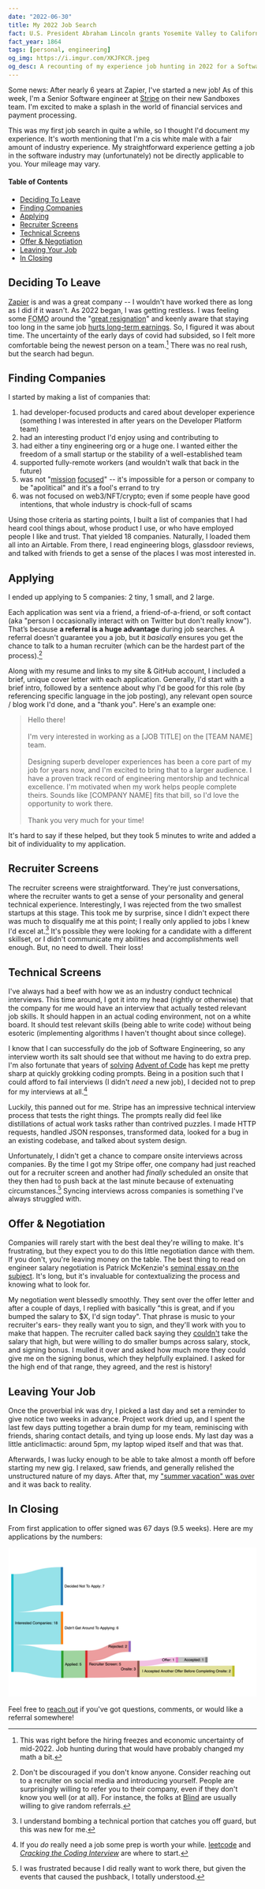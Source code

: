 ```yaml
---
date: "2022-06-30"
title: My 2022 Job Search
fact: U.S. President Abraham Lincoln grants Yosemite Valley to California for "public use, resort and recreation".
fact_year: 1864
tags: [personal, engineering]
og_img: https://i.imgur.com/XKJFKCR.jpeg
og_desc: A recounting of my experience job hunting in 2022 for a Software Engineering position.
---
```


Some news: After nearly 6 years at Zapier, I've started a new job! As of this week, I'm a Senior Software engineer at [Stripe](https://stripe.com/) on their new Sandboxes team. I'm excited to make a splash in the world of financial services and payment processing.

This was my first job search in quite a while, so I thought I'd document my experience. It's worth mentioning that I'm a cis white male with a fair amount of industry experience. My straightforward experience getting a job in the software industry may (unfortunately) not be directly applicable to you. Your mileage may vary.

#### Table of Contents

<!-- START doctoc generated TOC please keep comment here to allow auto update -->
<!-- DON'T EDIT THIS SECTION, INSTEAD RE-RUN doctoc TO UPDATE -->

- [Deciding To Leave](#deciding-to-leave)
- [Finding Companies](#finding-companies)
- [Applying](#applying)
- [Recruiter Screens](#recruiter-screens)
- [Technical Screens](#technical-screens)
- [Offer & Negotiation](#offer--negotiation)
- [Leaving Your Job](#leaving-your-job)
- [In Closing](#in-closing)

<!-- END doctoc generated TOC please keep comment here to allow auto update -->

## Deciding To Leave

[Zapier](https://zapier.com/) is and was a great company -- I wouldn't have worked there as long as I did if it wasn't. As 2022 began, I was getting restless. I was feeling some <abbr title="Fear of Missing Out">FOMO</abbr> around the "[great resignation](https://en.wikipedia.org/wiki/Great_Resignation)" and keenly aware that staying too long in the same job [hurts long-term earnings](https://www.forbes.com/sites/cameronkeng/2014/06/22/employees-that-stay-in-companies-longer-than-2-years-get-paid-50-less). So, I figured it was about time. The uncertainty of the early days of covid had subsided, so I felt more comfortable being the newest person on a team.[^1] There was no real rush, but the search had begun.

## Finding Companies

I started by making a list of companies that:

1. had developer-focused products and cared about developer experience (something I was interested in after years on the Developer Platform team)
2. had an interesting product I'd enjoy using and contributing to
3. had either a tiny engineering org or a huge one. I wanted either the freedom of a small startup or the stability of a well-established team
4. supported fully-remote workers (and wouldn't walk that back in the future)
5. was not "[mission](https://world.hey.com/jason/changes-at-basecamp-7f32afc5) [focused](https://blog.coinbase.com/coinbase-is-a-mission-focused-company-af882df8804)" -- it's impossible for a person or company to be "apolitical" and it's a fool's errand to try
6. was not focused on web3/NFT/crypto; even if some people have good intentions, that whole industry is chock-full of scams

Using those criteria as starting points, I built a list of companies that I had heard cool things about, whose product I use, or who have employed people I like and trust. That yielded 18 companies. Naturally, I loaded them all into an Airtable. From there, I read engineering blogs, glassdoor reviews, and talked with friends to get a sense of the places I was most interested in.

## Applying

I ended up applying to 5 companies: 2 tiny, 1 small, and 2 large.

Each application was sent via a friend, a friend-of-a-friend, or soft contact (aka "person I occasionally interact with on Twitter but don't really know"). That’s because **a referral is a huge advantage** during job searches. A referral doesn't guarantee you a job, but it _basically_ ensures you get the chance to talk to a human recruiter (which can be the hardest part of the process).[^2]

Along with my resume and links to my site & GitHub account, I included a brief, unique cover letter with each application. Generally, I'd start with a brief intro, followed by a sentence about why I'd be good for this role (by referencing specific language in the job posting), any relevant open source / blog work I'd done, and a "thank you". Here's an example one:

> Hello there!<br/><br/>I'm very interested in working as a [JOB TITLE] on the [TEAM NAME] team.<br/><br/>Designing superb developer experiences has been a core part of my job for years now, and I'm excited to bring that to a larger audience. I have a proven track record of engineering mentorship and technical excellence. I'm motivated when my work helps people complete theirs. Sounds like [COMPANY NAME] fits that bill, so I'd love the opportunity to work there.<br/><br/>Thank you very much for your time!

It's hard to say if these helped, but they took 5 minutes to write and added a bit of individuality to my application.

## Recruiter Screens

The recruiter screens were straightforward. They're just conversations, where the recruiter wants to get a sense of your personality and general technical experience. Interestingly, I was rejected from the two smallest startups at this stage. This took me by surprise, since I didn't expect there was much to disqualify me at this point; I really only applied to jobs I knew I'd excel at.[^3] It's possible they were looking for a candidate with a different skillset, or I didn't communicate my abilities and accomplishments well enough. But, no need to dwell. Their loss!

## Technical Screens

I've always had a beef with how we as an industry conduct technical interviews. This time around, I got it into my head (rightly or otherwise) that the company for me would have an interview that actually tested relevant job skills. It should happen in an actual coding environment, not on a white board. It should test relevant skills (being able to write code) without being esoteric (implementing algorithms I haven't thought about since college).

I know that I can successfully do the job of Software Engineering, so any interview worth its salt should see that without me having to do extra prep. I'm also fortunate that years of [solving](https://github.com/xavdid/advent-of-code/tree/main/solutions) [Advent of Code](https://adventofcode.com/) has kept me pretty sharp at quickly grokking coding prompts. Being in a position such that I could afford to fail interviews (I didn't _need_ a new job), I decided not to prep for my interviews at all.[^4]

Luckily, this panned out for me. Stripe has an impressive technical interview process that tests the right things. The prompts really did feel like distillations of actual work tasks rather than contrived puzzles. I made HTTP requests, handled JSON responses, transformed data, looked for a bug in an existing codebase, and talked about system design.

Unfortunately, I didn't get a chance to compare onsite interviews across companies. By the time I got my Stripe offer, one company had just reached out for a recruiter screen and another had _finally_ scheduled an onsite that they then had to push back at the last minute because of extenuating circumstances.[^5] Syncing interviews across companies is something I've always struggled with.

## Offer & Negotiation

Companies will rarely start with the best deal they're willing to make. It's frustrating, but they expect you to do this little negotiation dance with them. If you don't, you're leaving money on the table. The best thing to read on engineer salary negotiation is Patrick McKenzie's [seminal essay on the subject](https://www.kalzumeus.com/2012/01/23/salary-negotiation/). It's long, but it's invaluable for contextualizing the process and knowing what to look for.

My negotiation went blessedly smoothly. They sent over the offer letter and after a couple of days, I replied with basically "this is great, and if you bumped the salary to $X, I'd sign today". That phrase is music to your recruiter's ears- they really want you to sign, and they'll work with you to make that happen. The recruiter called back saying they [couldn't](https://getyarn.io/yarn-clip/caa8db6b-913c-46f5-8b91-0beed8fd2f9e) take the salary that high, but were willing to do smaller bumps across salary, stock, and signing bonus. I mulled it over and asked how much more they could give me on the signing bonus, which they helpfully explained. I asked for the high end of that range, they agreed, and the rest is history!

## Leaving Your Job

Once the proverbial ink was dry, I picked a last day and set a reminder to give notice two weeks in advance. Project work dried up, and I spent the last few days putting together a brain dump for my team, reminiscing with friends, sharing contact details, and tying up loose ends. My last day was a little anticlimactic: around 5pm, my laptop wiped itself and that was that.

Afterwards, I was lucky enough to be able to take almost a month off before starting my new gig. I relaxed, saw friends, and generally relished the unstructured nature of my days. After that, my ["summer vacation" was over](https://www.youtube.com/watch?v=UxdimFWnJ4w) and it was back to reality.

## In Closing

From first application to offer signed was 67 days (9.5 weeks). Here are my applications by the numbers:

![](./images/sankey-2022.png)

Feel free to [reach out](/contact) if you've got questions, comments, or would like a referral somewhere!

[^1]: This was right before the hiring freezes and economic uncertainty of mid-2022. Job hunting during that would have probably changed my math a bit.
[^2]: Don't be discouraged if you don't know anyone. Consider reaching out to a recruiter on social media and introducing yourself. People are surprisingly willing to refer you to their company, even if they don't know you well (or at all). For instance, the folks at [Blind](https://www.teamblind.com/) are usually willing to give random referrals.
[^3]: I understand bombing a technical portion that catches you off guard, but this was new for me.
[^4]: If you _do_ really need a job some prep is worth your while. [leetcode](https://leetcode.com/) and [_Cracking the Coding Interview_](https://www.crackingthecodinginterview.com/) are where to start.
[^5]: I was frustrated because I did really want to work there, but given the events that caused the pushback, I totally understood.
